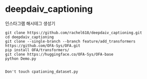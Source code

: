 # deepdaiv_captioning
인스타그램 해시테그 생성기


    git clone https://github.com/rachel618/deepdaiv_captioning.git
    cd deepdaiv_captioning
    git clone --single-branch --branch feature/add_transformers https://github.com/OFA-Sys/OFA.git 
    pip install OFA/transformers/
    git clone https://huggingface.co/OFA-Sys/OFA-base
    python Demo.py


    Don't touch cpationing_dataset.py
    


